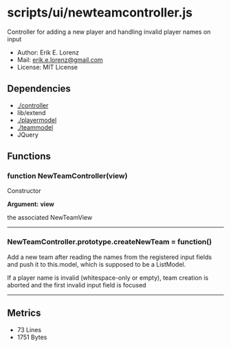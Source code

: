 # scripts/ui/newteamcontroller.js


Controller for adding a new player and handling invalid player names on input

* Author: Erik E. Lorenz 
* Mail: <erik.e.lorenz@gmail.com>
* License: MIT License


## Dependencies

* <a href="./controller.html">./controller</a>
* lib/extend
* <a href="./playermodel.html">./playermodel</a>
* <a href="./teammodel.html">./teammodel</a>
* JQuery


## Functions

###   function NewTeamController(view)
Constructor

**Argument:** **view**

the associated NewTeamView

---


###   NewTeamController.prototype.createNewTeam = function()
Add a new team after reading the names from the registered input fields and
push it to this.model, which is supposed to be a ListModel.

If a player name is invalid (whitespace-only or empty), team creation is
aborted and the first invalid input field is focused

---

## Metrics

* 73 Lines
* 1751 Bytes

